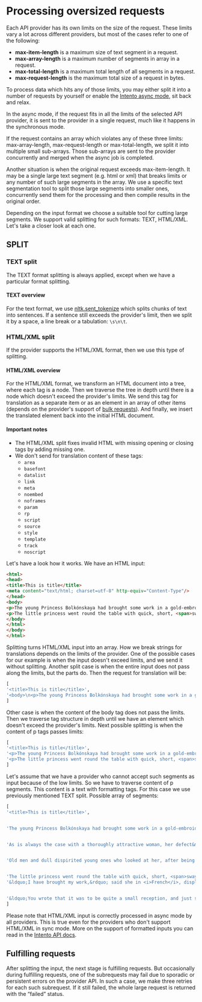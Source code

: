 # Processing oversized requests

Each API provider has its own limits on the size of the request. These limits vary a lot across different providers, but most of the cases refer to one of the following:

- **max-item-length** is a maximum size of text segment in a request.
- **max-array-length** is a maximum number of segments in array in a request.
- **max-total-length** is a maximum total length of all segments in a request.
- **max-request-length** is the maximum total size of a request in bytes.

To process data which hits any of those limits, you may either split it into a number of requests by yourself or enable the [Intento async mode](https://github.com/intento/intento-api#async-mode), sit back and relax.

In the async mode, if the request fits in all the limits of the selected API provider, it is sent to the provider in a single request, much like it happens in the synchronous mode.

If the request contains an array which violates any of these three limits: max-array-length, max-request-length or max-total-length, we split it into multiple small sub-arrays. Those sub-arrays are sent to the provider concurrently and merged when the async job is completed.

Another situation is when the original request exceeds max-item-length. It may be a single large text segment (e.g. html or xml) that breaks limits or any number of such large segments in the array. We use a specific text segmentation tool to split those large segments into smaller ones, concurrently send them for the processing and then compile results in the original order.

Depending on the input format we choose a suitable tool for cutting large segments. We support valid splitting for such formats: TEXT, HTML/XML. Let's take a closer look at each one.

## SPLIT

### TEXT split

The TEXT format splitting is always applied, except when we have a particular format splitting.

#### TEXT overview

For the text format, we use [nltk.sent_tokenize](https://www.nltk.org/api/nltk.tokenize.html) which splits chunks of text into sentences. If a sentence still exceeds the provider's limit, then we split it by a space, a line break or a tabulation: `\s\n\t`.

### HTML/XML split

If the provider supports the HTML/XML format, then we use this type of splitting.

#### HTML/XML overview

For the HTML/XML format, we transform an HTML document into a tree, where each tag is a node. Then we traverse the tree in depth until there is a node which doesn't exceed the provider's limits. We send this tag for translation as a separate item or as an element in an array of other items (depends on the provider's support of [bulk requests](https://github.com/intento/intento-api/blob/master/ai.text.translate.md#bulk-mode)). And finally, we insert the translated element back into the initial HTML document.

#### Important notes

- The HTML/XML split fixes invalid HTML with missing opening or closing tags by adding missing one.
- We don't send for translation content of these tags:
    - `area`
    - `basefont`
    - `datalist`
    - `link`
    - `meta`
    - `noembed`
    - `noframes`
    - `param`
    - `rp`
    - `script`
    - `source`
    - `style`
    - `template`
    - `track`
    - `noscript`

Let's have a look how it works. We have an HTML input:

```html
<html>
<head>
<title>This is title</title>
<meta content="text/html; charset=utf-8" http-equiv="Content-Type"/>
</head>
<body>
<p>The young Princess Bolkónskaya had brought some work in a gold-embroidered velvet bag.<br> Her pretty little upper lip, on which a delicate dark down was just perceptible, was too short for her teeth, but it lifted all the more sweetly, and was especially charming when she occasionally drew it down to meet the lower lip. <br>As is always the case with a thoroughly attractive woman, her defect&mdash;the shortness of her upper lip and her half-open mouth&mdash;seemed to be her own special and peculiar form of beauty. Everyone brightened at the sight of this pretty young woman, so soon to become a mother, so full of life and health, and carrying her burden so lightly. <br>Old men and dull dispirited young ones who looked at her, after being in her company and talking to her a little while, felt as if they too were becoming, like her, full of life and health. All who talked to her, and at each word saw her bright smile and the constant gleam of her white teeth, thought that they were in a specially amiable mood that day.</p>
<p>The little princess went round the table with quick, short, <span>swaying steps, her workbag on her arm, and gaily spreading out her dress sat</span> down on a sofa near the silver samovar, as if all she was doing was a pleasure to herself and to all around her. &ldquo;I have brought my work,&rdquo; said she in <i>French</i>, displaying her bag and addressing all present. &ldquo;Mind, Annette, I hope you have not played a wicked trick on me,&rdquo; she added, turning to her hostess. &ldquo;You wrote that it was to be quite a small reception, and just see how badly I am dressed.&rdquo; And she spread out her arms to show her short-waisted, lace-trimmed, dainty gray dress, girdled with a broad ribbon just below the breast.</p>
</body>
</html>
</body>
</html>
```

Splitting turns HTML/XML input into an array. How we break strings for translations depends on the limits of the provider. One of the possible cases for our example is when the input doesn't exceed limits, and we send it without splitting. Another split case is when the entire input does not pass along the limits, but the parts do. Then the request for translation will be:

```python
[
'<title>This is title</title>',
'<body>\n<p>The young Princess Bolkónskaya had brought some work in a gold-embroidered velvet bag.<br> Her pretty little upper lip, on which a delicate dark down was just perceptible, was too short for her teeth, but it lifted all the more sweetly, and was especially charming when she occasionally drew it down to meet the lower lip. <br>As is always the case with a thoroughly attractive woman, her defect—the shortness of her upper lip and her half-open mouth—seemed to be her own special and peculiar form of beauty. Everyone brightened at the sight of this pretty young woman, so soon to become a mother, so full of life and health, and carrying her burden so lightly. <br>Old men and dull dispirited young ones who looked at her, after being in her company and talking to her a little while, felt as if they too were becoming, like her, full of life and health. All who talked to her, and at each word saw her bright smile and the constant gleam of her white teeth, thought that they were in a specially amiable mood that day.</p>\n<p>The little princess went round the table with quick, short, <span>swaying steps, her workbag on her arm, and gaily spreading out her dress sat</span> down on a sofa near the silver samovar, as if all she was doing was a pleasure to herself and to all around her. “I have brought my work,” said she in <i>French</i>, displaying her bag and addressing all present. “Mind, Annette, I hope you have not played a wicked trick on me,” she added, turning to her hostess. “You wrote that it was to be quite a small reception, and just see how badly I am dressed.” And she spread out her arms to show her short-waisted, lace-trimmed, dainty gray dress, girdled with a broad ribbon just below the breast.</p>\n</body>'
]
```

Other case is when the content of the body tag does not pass the limits. Then we traverse tag structure in depth until we have an element which doesn't exceed the provider's limits. Next possible splitting is when the content of p tags passes limits:

```python
[
'<title>This is title</title>',
'<p>The young Princess Bolkónskaya had brought some work in a gold-embroidered velvet bag.<br> Her pretty little upper lip, on which a delicate dark down was just perceptible, was too short for her teeth, but it lifted all the more sweetly, and was especially charming when she occasionally drew it down to meet the lower lip. <br>As is always the case with a thoroughly attractive woman, her defect—the shortness of her upper lip and her half-open mouth—seemed to be her own special and peculiar form of beauty. Everyone brightened at the sight of this pretty young woman, so soon to become a mother, so full of life and health, and carrying her burden so lightly. <br>Old men and dull dispirited young ones who looked at her, after being in her company and talking to her a little while, felt as if they too were becoming, like her, full of life and health. All who talked to her, and at each word saw her bright smile and the constant gleam of her white teeth, thought that they were in a specially amiable mood that day.</p>',
'<p>The little princess went round the table with quick, short, <span>swaying steps, her workbag on her arm, and gaily spreading out her dress sat</span> down on a sofa near the silver samovar, as if all she was doing was a pleasure to herself and to all around her. “I have brought my work,” said she in <i>French</i>, displaying her bag and addressing all present. “Mind, Annette, I hope you have not played a wicked trick on me,” she added, turning to her hostess. “You wrote that it was to be quite a small reception, and just see how badly I am dressed.” And she spread out her arms to show her short-waisted, lace-trimmed, dainty gray dress, girdled with a broad ribbon just below the breast.</p>\n</body>'
]
```

Let's assume that we have a provider who cannot accept such segments as input because of the low limits. So we have to traverse content of p segments. This content is a text with formatting tags. For this case we use previously mentioned TEXT split. Possible array of segments:

```python
[
'<title>This is title</title>',


'The young Princess Bolkónskaya had brought some work in a gold-embroidered velvet bag.<br> Her pretty little upper lip, on which a delicate dark down was just perceptible, was too short for her teeth, but it lifted all the more sweetly, and was especially charming when she occasionally drew it down to meet the lower lip.<br>',


'As is always the case with a thoroughly attractive woman, her defect&mdash;the shortness of her upper lip and her half-open mouth&mdash;seemed to be her own special and peculiar form of beauty. Everyone brightened at the sight of this pretty young woman, so soon to become a mother, so full of life and health, and carrying her burden so lightly.<br>',


'Old men and dull dispirited young ones who looked at her, after being in her company and talking to her a little while, felt as if they too were becoming, like her, full of life and health. All who talked to her, and at each word saw her bright smile and the constant gleam of her white teeth, thought that they were in a specially amiable mood that day.',


'The little princess went round the table with quick, short, <span>swaying steps, her workbag on her arm, and gaily spreading out her dress sat</span> down on a sofa near the silver samovar, as if all she was doing was a pleasure to herself and to all around her.',
'&ldquo;I have brought my work,&rdquo; said she in <i>French</i>, displaying her bag and addressing all present. &ldquo;Mind, Annette, I hope you have not played a wicked trick on me,&rdquo; she added, turning to her hostess.',


'&ldquo;You wrote that it was to be quite a small reception, and just see how badly I am dressed.&rdquo; And she spread out her arms to show her short-waisted, lace-trimmed, dainty gray dress, girdled with a broad ribbon just below the breast.'
]
```

Please note that HTML/XML input is correctly processed in async mode by all providers. This is true even for the providers who don't support HTML/XML in sync mode. More on the support of formatted inputs you can read in the [Intento API docs](https://github.com/intento/intento-api/blob/master/ai.text.translate.md#supported-formats-in-async-mode).

## Fulfilling requests

After splitting the input, the next stage is fulfilling requests. But occasionally during fulfilling requests, one of the subrequests may fail due to sporadic or persistent errors on the provider API. In such a case, we make three retries for each such subrequest. If it still failed, the whole large request is returned with the “failed” status.
